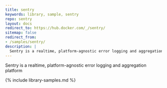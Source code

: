 ```yaml
---
title: sentry
keywords: library, sample, sentry
repo: sentry
layout: docs
redirect_to: https://hub.docker.com/_/sentry/
sitemap: false
redirect_from:
- /samples/sentry/
description: |
  Sentry is a realtime, platform-agnostic error logging and aggregation platform
---
```


Sentry is a realtime, platform-agnostic error logging and aggregation platform


{% include library-samples.md %}
